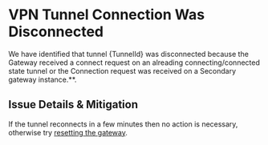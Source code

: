 <properties
pageTitle="My Virtual Network Gateway VPN Tunnel is Disconnected"
description="My Virtual Network Gateway VPN Tunnel is Disconnected"
infoBubbleText="Your VPN Tunnel Could Not Connect. See details on the right."
service="microsoft.network"
resource="VirtualNetworkGateway"
authors="anzaman"
displayOrder="10"
articleId="IkeTunnelClosedWithStatusTheOperatororAdministratorHasRefusedTheRequest"
diagnosticScenario="IkeTunnelClosedWithStatusTheOperatororAdministratorHasRefusedTheRequest"
selfHelpType="Diagnostics"
supportTopicIds=""
resourceTags="windows"
productPesIds=""
cloudEnvironments="Public"
/>
# VPN Tunnel Connection Was Disconnected
<!--issueDescription-->
We have identified that tunnel {TunnelId} was disconnected because the Gateway received a connect request on an alreading connecting/connected state tunnel or the Connection request was received on a Secondary gateway instance.<!--/$preciseTimestamp-->**.
## **Issue Details & Mitigation**
If the tunnel reconnects in a few minutes then no action is necessary, otherwise try [resetting the gateway](https://docs.microsoft.com/azure/vpn-gateway/vpn-gateway-resetgw-classic).

